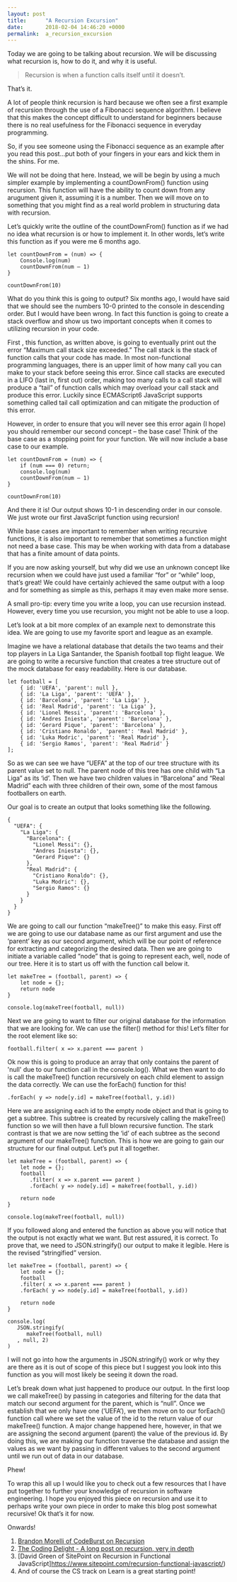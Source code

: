 ```yaml
---
layout: post
title:      "A Recursion Excursion"
date:       2018-02-04 14:46:20 +0000
permalink:  a_recursion_excursion
---
```



Today we are going to be talking about recursion. We will be discussing what recursion is, how to do it, and why it is useful.

> Recursion is when a function calls itself until it doesn’t. 

That’s it. 

A lot of people think recursion is hard because we often see a first example of recursion through the use of a Fibonacci sequence algorithm. I believe that this makes the concept difficult to understand for beginners because there is no real usefulness for the Fibonacci sequence in everyday programming.

So, if you see someone using the Fibonacci sequence as an example after you read this post…put both of your fingers in your ears and kick them in the shins. For me.

We will not be doing that here. Instead, we will be begin by using a much simpler example by implementing a countDownFrom() function using recursion. This function will have the ability to count down from any arugument given it, assuming it is a number. Then we will move on to something that you might find as a real world problem in structuring data with recursion.

Let’s quickly write the outline of the countDownFrom() function as if we had no idea what recursion is or how to implement it. In other words, let’s write this function as if you were me 6 months ago.

```
let countDownFrom = (num) => {
	Console.log(num)
	countDownFrom(num – 1)
}

countDownFrom(10)

```

What do you think this is going to output? Six months ago, I would have said that we should see the numbers 10-0 printed to the console in descending order. But I would have been wrong. In fact this function is going to create a stack overflow and show us two important concepts when it comes to utilizing recursion in your code.

First , this function, as written above, is going to eventually print out the error “Maximum call stack size exceeded.” The call stack is the stack of function calls that your code has made. In most non-functional programming languages, there is an upper limit of how many call you can make to your stack before seeing this error. Since call stacks are executed in a LIFO (last in, first out) order, making too many calls to a call stack will produce a “tail” of function calls which may overload your call stack and produce this error. Luckily since ECMAScript6 JavaScript supports something called tail call optimization and can mitigate the production of this error.

However, in order to ensure that you will never see this error again (I hope) you should remember our second concept – the base case! Think of the base case as a stopping point for your function. We will now include a base case to our example.
```
let countDownFrom = (num) => {
	if (num === 0) return;
	console.log(num)
	countDownFrom(num – 1)
}

countDownFrom(10)

```
And there it is! Our output shows 10-1 in descending order in our console. We just wrote our first JavaScript function using recursion! 

While base cases are important to remember when writing recursive functions, it is also important to remember that sometimes a function might not need a base case. This may be when working with data from a database that has a finite amount of data points.

If you are now asking yourself, but why did we use an unknown concept like recursion when we could have just used a familiar “for” or “while” loop, that’s great! We could have certainly achieved the same output with a loop and for something as simple as this, perhaps it may even make more sense.

A small pro-tip: every time you write a loop, you can use recursion instead. However, every time you use recursion, you might not be able to use a loop.

Let’s look at a bit more complex of an example next to demonstrate this idea. We are going to use my favorite sport and league as an example.

Imagine we have a relational database that details the two teams and their top players in La Liga Santander, the Spanish football top flight league. We are going to write a recursive function that creates a tree structure out of the mock database for easy readability. Here is our database.
```
let football = [
	{ id: 'UEFA', 'parent': null },
	{ id: 'La Liga', 'parent': 'UEFA' },
	{ id: 'Barcelona', 'parent': 'La Liga' },
	{ id: 'Real Madrid', 'parent': 'La Liga' },
	{ id: 'Lionel Messi', 'parent': 'Barcelona' },
	{ id: 'Andres Iniesta', 'parent': 'Barcelona' },
	{ id: 'Gerard Pique', 'parent': 'Barcelona' },
	{ id: 'Cristiano Ronaldo', 'parent': 'Real Madrid' },
	{ id: 'Luka Modric', 'parent': 'Real Madrid' },
	{ id: 'Sergio Ramos', 'parent': 'Real Madrid' }
];

```
So as we can see we have “UEFA” at the top of our tree structure with its parent value set to null. The  parent node of this tree has one child with “La Liga” as its ‘id’. Then we have two children values in “Barcelona” and “Real Madrid” each with three children of their own, some of the most famous footballers on earth. 

Our goal is to create an output that looks something like the following.
```
{
  "UEFA": {
    "La Liga": {
      "Barcelona": {
        "Lionel Messi": {},
        "Andres Iniesta": {},
        "Gerard Pique": {}
      },
      "Real Madrid": {
        "Cristiano Ronaldo": {},
        "Luka Modric": {},
        "Sergio Ramos": {}
      }
    }
  }
}
```
We are going to call our function “makeTree()” to make this easy. First off we are going to use our database name as our first argument and use the ‘parent’ key as our second argument, which will be our point of reference for extracting and categorizing the desired data. Then we are going to initiate a variable called “node” that is going to represent each, well, node of our tree. Here it is to start us off with the function call below it.
```
let makeTree = (football, parent) => {
	let node = {};
	return node
}

console.log(makeTree(football, null))
```
Next we are going to want to filter our original database for the information that we are looking for. We can use the filter() method for this! Let’s filter for the root element like so:
```
football.filter( x => x.parent === parent )
```
Ok now this is going to produce an array that only contains the parent of 'null' due to our function call in the console.log(). What we then want to do is call the makeTree() function recursively on each child element to assign the data correctly. We can use the forEach() function for this!
```
.forEach( y => node[y.id] = makeTree(football, y.id))
```
Here we are assigning each id to the empty node object and that is going to get a subtree. This subtree is created by recursively calling the makeTree() function so we will then have a full blown recursive function. The stark contrast is that we are now setting the ‘id’ of each subtree as the second argument of our makeTree() function. This is how we are going to gain our structure for our final output. Let’s put it all together.
```
let makeTree = (football, parent) => {
	let node = {};
	football
	   .filter( x => x.parent === parent )
	   .forEach( y => node[y.id] = makeTree(football, y.id))
	
	return node
}

console.log(makeTree(football, null))
```
If you followed along and entered the function as above you will notice that the output is not exactly what we want. But rest assured, it is correct. To prove that, we need to JSON.stringify() our output to make it legible. Here is the revised “stringified” version.
```
let makeTree = (football, parent) => {
	let node = {};
	football
    .filter( x => x.parent === parent )
    .forEach( y => node[y.id] = makeTree(football, y.id))
		
	return node
}

console.log(
   JSON.stringify(
      makeTree(football, null)
   , null, 2)
)
```
I will not go into how the arguments in JSON.stringify() work or why they are there as it is out of scope of this piece but I suggest you look into this function as you will most likely be seeing it down the road.

Let’s break down what just happened to produce our output. In the first loop we call makeTree() by passing in categories and filtering for the data that match our second argument for the parent, which is “null”. Once we establish that we only have one (‘UEFA’), we then move on to our forEach() function call where we set the value of the id to the return value of our makeTree() function. A major change happened here, however, in that we are assigning the second argument (parent) the value of the previous id. By doing this, we are making our function traverse the database and assign the values as we want by passing in different values to the second argument until we run out of data in our database.

Phew!

To wrap this all up I would like you to check out a few resources that I have put together to further your knowledge of recursion in software engineering. I hope you enjoyed this piece on recursion and use it to perhaps write your own piece in order to make this blog post somewhat recursive! Ok that’s it for now.

Onwards!

1. [Brandon Morelli of CodeBurst on Recursion](https://codeburst.io/learn-and-understand-recursion-in-javascript-b588218e87ea)
2. [The Coding Delight - A long post on recursion, very in depth](https://www.thecodingdelight.com/understanding-recursion-javascript/)
3. [David Green of SitePoint on Recursion in Functional JavaScript]https://www.sitepoint.com/recursion-functional-javascript/)
4. And of course the CS track on Learn is a great starting point!
